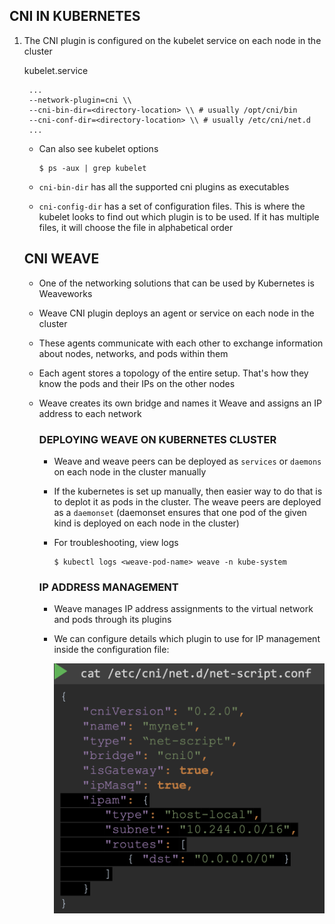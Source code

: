 ## CNI IN KUBERNETES

1. The CNI plugin is configured on the kubelet service on each node in the cluster
      
    kubelet.service
         
        ...
        --network-plugin=cni \\
        --cni-bin-dir=<directory-location> \\ # usually /opt/cni/bin
        --cni-conf-dir=<directory-location> \\ # usually /etc/cni/net.d
        ...

    - Can also see kubelet options
          
          $ ps -aux | grep kubelet

    - `cni-bin-dir` has all the supported cni plugins as executables
    - `cni-config-dir` has a set of configuration files. This is where the kubelet looks to find out which plugin is to be used. If it has multiple files, it will choose the file in alphabetical order

   ## CNI WEAVE

   - One of the networking solutions that can be used by Kubernetes is Weaveworks
   - Weave CNI plugin deploys an agent or service on each node in the cluster
   - These agents communicate with each other to exchange information about nodes, networks, and pods within them
   - Each agent stores a topology of the entire setup. That's how they know the pods and their IPs on the other nodes
   - Weave creates its own bridge and names it Weave and assigns an IP address to each network

        ### DEPLOYING WEAVE ON KUBERNETES CLUSTER
     - Weave and weave peers can be deployed as `services` or `daemons` on each node in the cluster manually
     - If the kubernetes is set up manually, then easier way to do that is to deplot it as pods in the cluster. The weave peers are deployed as a `daemonset` (daemonset ensures that one pod of the given kind is deployed on each node in the cluster)
     - For troubleshooting, view logs
         
           $ kubectl logs <weave-pod-name> weave -n kube-system
        
     ### IP ADDRESS MANAGEMENT

     - Weave manages IP address assignments to the virtual network and pods through its plugins
     - We can configure details which plugin to use for IP management inside the configuration file:

       ![alt text](net-script.png)



